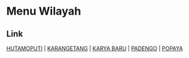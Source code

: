 # Menu Wilayah

## Link

[HUTAMOPUTI](https://github.com/gigit-pemilu/pemilu-2024-75-gorontalo/tree/main/pileg-dpr/hitung-suara/sub/75-gorontalo/sub/04-pohuwato/sub/08-dengilo/sub/2005-hutamoputi)
 | 
[KARANGETANG](https://github.com/gigit-pemilu/pemilu-2024-75-gorontalo/tree/main/pileg-dpr/hitung-suara/sub/75-gorontalo/sub/04-pohuwato/sub/08-dengilo/sub/2003-karangetang)
 | 
[KARYA BARU](https://github.com/gigit-pemilu/pemilu-2024-75-gorontalo/tree/main/pileg-dpr/hitung-suara/sub/75-gorontalo/sub/04-pohuwato/sub/08-dengilo/sub/2002-karya-baru)
 | 
[PADENGO](https://github.com/gigit-pemilu/pemilu-2024-75-gorontalo/tree/main/pileg-dpr/hitung-suara/sub/75-gorontalo/sub/04-pohuwato/sub/08-dengilo/sub/2004-padengo)
 | 
[POPAYA](https://github.com/gigit-pemilu/pemilu-2024-75-gorontalo/tree/main/pileg-dpr/hitung-suara/sub/75-gorontalo/sub/04-pohuwato/sub/08-dengilo/sub/2001-popaya)

